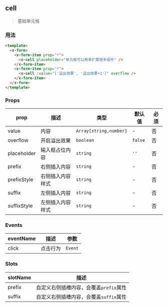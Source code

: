 ## cell

> 基础单元格

### 用法

```html
<template>
  <x-form>
    <x-form-item prop="*">
      <x-cell placeholder="单元格可以用来扩展很多组件" />
    </x-form-item>
    <x-form-item prop="*">
      <x-cell :value="['溢出效果', '溢出效果+1']" overflow />
    </x-form-item>
  </x-form>
</template>
```

### Props

| prop        | 描述             | 类型                   | 默认值  | 必须 |
| ----------- | ---------------- | ---------------------- | ------- | ---- |
| value       | 内容             | `Array[string,number]` | -       | 否   |
| overflow    | 开启溢出效果     | `boolean`              | `false` | 否   |
| placeholder | 输入框占位内容   | `string`               | `''`    | 否   |
| prefix      | 右侧插入内容     | `string`               | -       | 否   |
| prefixStyle | 右侧插入内容样式 | `string`               | -       | 否   |
| suffix      | 左侧插入内容     | `string`               | -       | 否   |
| suffixStyle | 左侧插入内容样式 | `string`               | -       | 否   |

### Events

| eventName | 描述     | 参数    |
| --------- | -------- | ------- |
| click     | 点击行为 | `Event` |

### Slots

| slotName | 描述                                   |
| -------- | -------------------------------------- |
| prefix   | 自定义右侧插槽内容，会覆盖`prefix`属性 |
| suffix   | 自定义右侧插槽内容，会覆盖`suffix`属性 |
